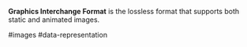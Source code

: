 **Graphics Interchange Format** is the lossless format that supports both static and animated images.

#images #data-representation 